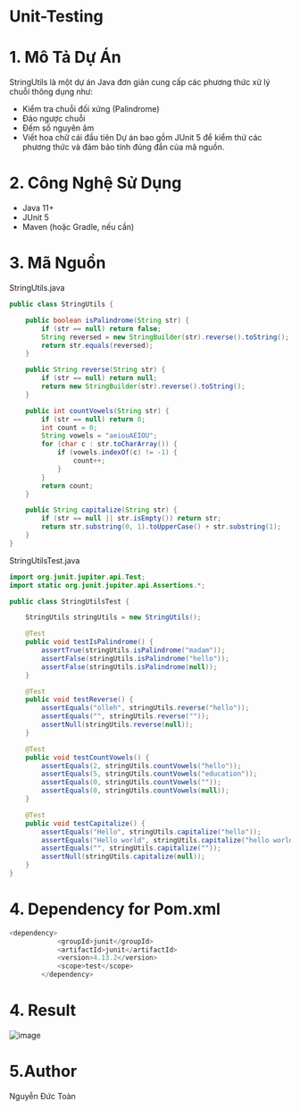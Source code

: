 # Unit-Testing
# 1. Mô Tả Dự Án
StringUtils là một dự án Java đơn giản cung cấp các phương thức xử lý chuỗi thông dụng như:
- Kiểm tra chuỗi đối xứng (Palindrome)
- Đảo ngược chuỗi
- Đếm số nguyên âm
- Viết hoa chữ cái đầu tiên
Dự án bao gồm JUnit 5 để kiểm thử các phương thức và đảm bảo tính đúng đắn của mã nguồn.

# 2. Công Nghệ Sử Dụng

- Java 11+
- JUnit 5
- Maven (hoặc Gradle, nếu cần)

# 3. Mã Nguồn
   
StringUtils.java

```java
public class StringUtils {

    public boolean isPalindrome(String str) {
        if (str == null) return false;
        String reversed = new StringBuilder(str).reverse().toString();
        return str.equals(reversed);
    }

    public String reverse(String str) {
        if (str == null) return null;
        return new StringBuilder(str).reverse().toString();
    }

    public int countVowels(String str) {
        if (str == null) return 0;
        int count = 0;
        String vowels = "aeiouAEIOU";
        for (char c : str.toCharArray()) {
            if (vowels.indexOf(c) != -1) {
                count++;
            }
        }
        return count;
    }

    public String capitalize(String str) {
        if (str == null || str.isEmpty()) return str;
        return str.substring(0, 1).toUpperCase() + str.substring(1);
    }
}

```

StringUtilsTest.java

```java
import org.junit.jupiter.api.Test;
import static org.junit.jupiter.api.Assertions.*;

public class StringUtilsTest {

    StringUtils stringUtils = new StringUtils();

    @Test
    public void testIsPalindrome() {
        assertTrue(stringUtils.isPalindrome("madam"));
        assertFalse(stringUtils.isPalindrome("hello"));
        assertFalse(stringUtils.isPalindrome(null));
    }

    @Test
    public void testReverse() {
        assertEquals("olleh", stringUtils.reverse("hello"));
        assertEquals("", stringUtils.reverse(""));
        assertNull(stringUtils.reverse(null));
    }

    @Test
    public void testCountVowels() {
        assertEquals(2, stringUtils.countVowels("hello"));
        assertEquals(5, stringUtils.countVowels("education"));
        assertEquals(0, stringUtils.countVowels(""));
        assertEquals(0, stringUtils.countVowels(null));
    }

    @Test
    public void testCapitalize() {
        assertEquals("Hello", stringUtils.capitalize("hello"));
        assertEquals("Hello world", stringUtils.capitalize("hello world"));
        assertEquals("", stringUtils.capitalize(""));
        assertNull(stringUtils.capitalize(null));
    }
}

```

# 4. Dependency for Pom.xml

```java
<dependency>
            <groupId>junit</groupId>
            <artifactId>junit</artifactId>
            <version>4.13.2</version>
            <scope>test</scope>
        </dependency>
```

# 4. Result

![image](https://github.com/user-attachments/assets/ca6c4a17-bd6c-4e02-a7d0-0ae8cd9f725d)

# 5.Author

Nguyễn Đức Toàn



